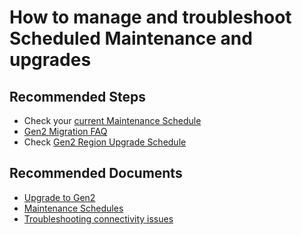 <properties
	pageTitle="How to manage and troubleshoot Scheduled Maintenance and upgrades"
	description="How to manage and troubleshoot Scheduled Maintenance and upgrades"
	service="microsoft.sql"
	resource="servers"
	authors="saltug,happynicolle"
	ms.author="saltug,nicw"
	supportTopicIds="32635182, 32635200, 32635202, 32635203, 32635212"
	productPesIds="15818"
	displayOrder="50"
	selfHelpType="resource"
	resourceTags="datawarehouse"
	articleId="dw-scheduledmaintenanceandupgrades"
	cloudEnvironments="public"
/>
# How to manage and troubleshoot Scheduled Maintenance and upgrades

## **Recommended Steps**
* Check your [current Maintenance Schedule](https://docs.microsoft.com/azure/sql-data-warehouse/viewing-maintenance-schedule)<br>
* [Gen2 Migration FAQ](https://docs.microsoft.com/azure/sql-data-warehouse/gen2-migration-schedule#migration-frequently-asked-questions)<br>
* Check [Gen2 Region Upgrade Schedule](https://docs.microsoft.com/azure/sql-data-warehouse/gen2-migration-schedule)

## **Recommended Documents**
* [Upgrade to Gen2](https://docs.microsoft.com/azure/sql-data-warehouse/upgrade-to-latest-generation)<br>
* [Maintenance Schedules](https://docs.microsoft.com/azure/sql-data-warehouse/maintenance-scheduling)<br>
* [Troubleshooting connectivity issues](https://docs.microsoft.com/azure/sql-data-warehouse/sql-data-warehouse-troubleshoot-connectivity)